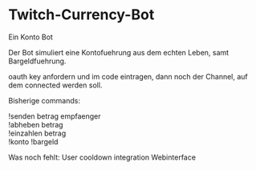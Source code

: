 # Twitch-Currency-Bot
Ein Konto Bot

Der Bot simuliert eine Kontofuehrung aus dem echten Leben, samt Bargeldfuehrung.



oauth key anfordern und im code eintragen, dann noch der Channel, auf dem connected werden soll. 


Bisherige commands:

!senden betrag empfaenger                      
!abheben betrag                                 
!einzahlen betrag                              
!konto
!bargeld

Was noch fehlt:
  User cooldown integration
  Webinterface
